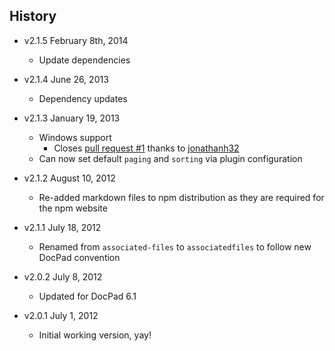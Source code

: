 ## History

- v2.1.5 February 8th, 2014
	- Update dependencies

- v2.1.4 June 26, 2013
	- Dependency updates

- v2.1.3 January 19, 2013
	- Windows support
		- Closes [pull request #1](https://github.com/docpad/docpad-plugin-associatedfiles/pull/1) thanks to [jonathanh32](https://github.com/jonathanh32)
	- Can now set default `paging` and `sorting` via plugin configuration

- v2.1.2 August 10, 2012
	- Re-added markdown files to npm distribution as they are required for the npm website

- v2.1.1 July 18, 2012
	- Renamed from `associated-files` to `associatedfiles` to follow new DocPad convention

- v2.0.2 July 8, 2012
	- Updated for DocPad 6.1

- v2.0.1 July 1, 2012
	- Initial working version, yay!
